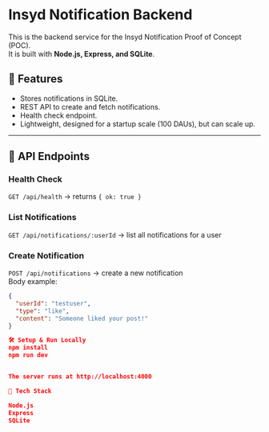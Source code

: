 # Insyd Notification Backend

This is the backend service for the Insyd Notification Proof of Concept (POC).  
It is built with **Node.js, Express, and SQLite**.

## 🚀 Features
- Stores notifications in SQLite.
- REST API to create and fetch notifications.
- Health check endpoint.
- Lightweight, designed for a startup scale (100 DAUs), but can scale up.

---

## 📡 API Endpoints

### Health Check
`GET /api/health` → returns `{ ok: true }`

### List Notifications
`GET /api/notifications/:userId` → list all notifications for a user

### Create Notification
`POST /api/notifications` → create a new notification  
Body example:
```json
{
  "userId": "testuser",
  "type": "like",
  "content": "Someone liked your post!"
}

🛠 Setup & Run Locally
npm install
npm run dev


The server runs at http://localhost:4000

📂 Tech Stack

Node.js
Express
SQLite